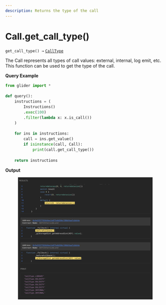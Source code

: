 ```yaml
---
description: Returns the type of the call
---
```


# Call.get\_call\_type()

`get_call_type() →` [`CallType`](calltype/)

The Call represents all types of call values: external, internal, log emit, etc. This function can be used to get the type of the call.

**Query Example**

```python
from glider import *

def query():
    instructions = (
        Instructions()
        .exec(100)
        .filter(lambda x: x.is_call())
    )

    for ins in instructions:
        call = ins.get_value()
        if isinstance(call, Call):
            print(call.get_call_type())

    return instructions
```

**Output**

<figure><img src="../../../.gitbook/assets/image (1) (1).png" alt=""><figcaption></figcaption></figure>
